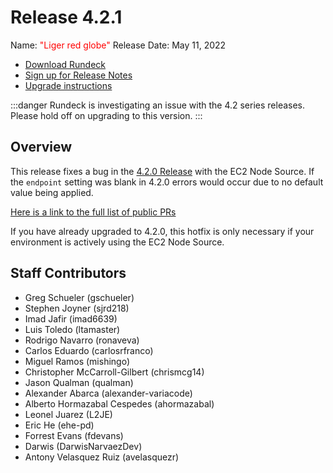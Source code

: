# Release 4.2.1

Name: <span style="color: red"><span class="glyphicon glyphicon-globe"></span> "Liger red globe"</span>
Release Date: May 11, 2022

- [Download Rundeck](https://download.rundeck.com/)
- [Sign up for Release Notes](https://www.rundeck.com/release-notes-signup)
- [Upgrade instructions](/upgrading/)

:::danger
 Rundeck is investigating an issue with the 4.2 series releases.  Please hold off on upgrading to this version.
:::

## Overview

This release fixes a bug in the [4.2.0 Release](version-4.2.0.md) with the EC2 Node Source.  If the `endpoint` setting was blank in 4.2.0 errors would occur due to no default value being applied.

[Here is a link to the full list of public PRs](https://github.com/rundeck/rundeck/pulls?q=is%3Apr+milestone%3A4.2.1+is%3Aclosed)

If you have already upgraded to 4.2.0, this hotfix is only necessary if your environment is actively using the EC2 Node Source.

## Staff Contributors

* Greg Schueler (gschueler)
* Stephen Joyner (sjrd218)
* Imad Jafir (imad6639)
* Luis Toledo (ltamaster)
* Rodrigo Navarro (ronaveva)
* Carlos Eduardo (carlosrfranco)
* Miguel Ramos (mishingo)
* Christopher McCarroll-Gilbert (chrismcg14)
* Jason Qualman (qualman)
* Alexander Abarca (alexander-variacode)
* Alberto Hormazabal Cespedes (ahormazabal)
* Leonel Juarez (L2JE)
* Eric He (ehe-pd)
* Forrest Evans (fdevans)
* Darwis (DarwisNarvaezDev)
* Antony Velasquez Ruiz (avelasquezr)
